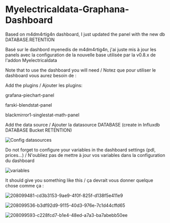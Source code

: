 # Myelectricaldata-Graphana-Dashboard
Based on m4dm4rtig4n dashboard, I just updated the panel with the new db DATABASE.RETENTION

Basé sur le dashbord myenedis de m4dm4rtig4n, j'ai juste mis à jour les panels avec la configuration de la nouvelle base utilisée par la v0.8.x de l'addon Myelectricaldata

Note that to use the dashboard you will need / Notez que pour utiliser le dashboard vous aurez besoin de :

Add the plugins / Ajouter les plugins:

grafana-piechart-panel

farski-blendstat-panel

blackmirror1-singlestat-math-panel


Add the data source / Ajouter la datasource DATABASE (create in Influxdb DATABASE Bucket RETENTION)

![Config datasources](https://user-images.githubusercontent.com/75928935/208145020-567beac6-5b6b-4870-bb44-afb3b662c169.jpg)

Do not forget to configure your variables in the dashboard settings (pdl, prices...) / N'oubliez pas de mettre à jour vos variables dans la configuration du dashboard





![variables](https://user-images.githubusercontent.com/75928935/208123117-a82f6f2e-2997-4a96-aaa2-649cf5c65aa9.jpg)

It should give you something like this / ça devrait vous donner quelque chose comme ça :

![208099481-cd3b3153-9ae9-4f0f-825f-d138f5e411e9](https://user-images.githubusercontent.com/75928935/208125236-c716905e-4880-4aae-9f0b-ce0c3dc14b32.png)

![208099536-b3df92d9-9115-40d3-976e-7c1d44cffd65](https://user-images.githubusercontent.com/75928935/208125279-9dcb609c-f00a-4b8e-a28e-ed0dceec0783.png)

![208099593-c228fcd7-b1e4-48ed-a7a3-ba7abebb50ee](https://user-images.githubusercontent.com/75928935/208125317-0655d357-5ed8-446d-b19c-76c6498c896c.png)


